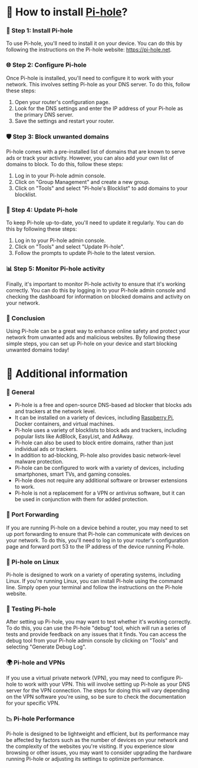# 🍒 How to install [Pi-hole](../info/What%20is%20Pi-hole.md)?
### 🔧 Step 1: Install Pi-hole
To use Pi-hole, you'll need to install it on your device. You can do this by following the instructions on the Pi-hole website: https://pi-hole.net.

### 🌐 Step 2: Configure Pi-hole
Once Pi-hole is installed, you'll need to configure it to work with your network. This involves setting Pi-hole as your DNS server. To do this, follow these steps:
1. Open your router's configuration page.
2. Look for the DNS settings and enter the IP address of your Pi-hole as the primary DNS server.
3. Save the settings and restart your router.

### 🛡️ Step 3: Block unwanted domains
Pi-hole comes with a pre-installed list of domains that are known to serve ads or track your activity.
However, you can also add your own list of domains to block. To do this, follow these steps:
1. Log in to your Pi-hole admin console.
2. Click on "Group Management" and create a new group.
3. Click on "Tools" and select "Pi-hole's Blocklist" to add domains to your blocklist.

### 🔄 Step 4: Update Pi-hole
To keep Pi-hole up-to-date, you'll need to update it regularly. You can do this by following these steps:
1. Log in to your Pi-hole admin console.
2. Click on "Tools" and select "Update Pi-hole".
3. Follow the prompts to update Pi-hole to the latest version.

### 📊 Step 5: Monitor Pi-hole activity
Finally, it's important to monitor Pi-hole activity to ensure that it's working correctly.
You can do this by logging in to your Pi-hole admin console and checking the dashboard for information on blocked domains and activity on your network.

### 📝 Conclusion
Using Pi-hole can be a great way to enhance online safety and protect your network from unwanted ads and malicious websites.
By following these simple steps, you can set up Pi-hole on your device and start blocking unwanted domains today!

# 📌 Additional information
### 🌠 General
- Pi-hole is a free and open-source DNS-based ad blocker that blocks ads and trackers at the network level.
- It can be installed on a variety of devices, including [Raspberry Pi](../info/What%20is%20Raspberry%20Pi.md), Docker containers, and virtual machines.
- Pi-hole uses a variety of blocklists to block ads and trackers, including popular lists like AdBlock, EasyList, and AdAway.
- Pi-hole can also be used to block entire domains, rather than just individual ads or trackers.
- In addition to ad-blocking, Pi-hole also provides basic network-level malware protection.
- Pi-hole can be configured to work with a variety of devices, including smartphones, smart TVs, and gaming consoles.
- Pi-hole does not require any additional software or browser extensions to work.
- Pi-hole is not a replacement for a VPN or antivirus software, but it can be used in conjunction with them for added protection.

### 📶 Port Forwarding
If you are running Pi-hole on a device behind a router, you may need to set up port forwarding to ensure that Pi-hole can communicate with devices on your network.
To do this, you'll need to log in to your router's configuration page and forward port 53 to the IP address of the device running Pi-hole.

### 🐧 Pi-hole on Linux
Pi-hole is designed to work on a variety of operating systems, including Linux.
If you're running Linux, you can install Pi-hole using the command line. Simply open your terminal and follow the instructions on the Pi-hole website.

### 🚦 Testing Pi-hole
After setting up Pi-hole, you may want to test whether it's working correctly.
To do this, you can use the Pi-hole "debug" tool, which will run a series of tests and provide feedback on any issues that it finds.
You can access the debug tool from your Pi-hole admin console by clicking on "Tools" and selecting "Generate Debug Log".

### 🌍 Pi-hole and VPNs
If you use a virtual private network (VPN), you may need to configure Pi-hole to work with your VPN.
This will involve setting up Pi-hole as your DNS server for the VPN connection.
The steps for doing this will vary depending on the VPN software you're using, so be sure to check the documentation for your specific VPN.

### 📉 Pi-hole Performance
Pi-hole is designed to be lightweight and efficient, but its performance may be affected by factors such as the number of devices on your network and the complexity of the websites you're visiting.
If you experience slow browsing or other issues, you may want to consider upgrading the hardware running Pi-hole or adjusting its settings to optimize performance.